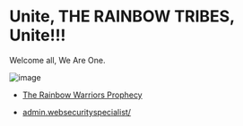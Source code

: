 # Unite, THE RAINBOW TRIBES, Unite!!!

Welcome all, We Are One.

![image](https://user-images.githubusercontent.com/37987346/91651036-535dd700-ea55-11ea-8953-eb86a3f100ad.png)

- [The Rainbow Warriors Prophecy](https://www.ancientpages.com/2018/08/29/the-prophecy-of-the-rainbow-warriors-and-future-of-planet-earth/)

- [admin.websecurityspecialist/](http://admin.websecurityspecialist/)

